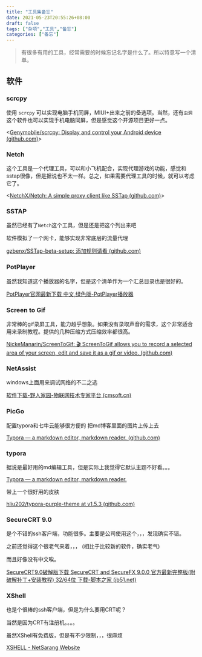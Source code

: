 ```yaml
---
title: "工具集备忘"
date: 2021-05-23T20:55:26+08:00
draft: false
tags: ["杂项","工具","备忘"]
categories: ["备忘"]
---
```


> 有很多有用的工具，经常需要的时候忘记名字是什么了。所以特意写一个清单。



## 软件

### scrcpy

使用 `scrcpy` 可以实现电脑手机同屏，MIUI+出来之前的备选项。当然，还有`虫洞`这个软件也可以实现手机电脑同屏，但是感觉这个开源项目更好一点。

<[Genymobile/scrcpy: Display and control your Android device (github.com)](https://github.com/Genymobile/scrcpy)>

### Netch

这个工具是一个代理工具，可以和小飞机配合，实现代理游戏的功能，感觉和sstap很像，但是据说也不太一样。总之，如果需要代理工具的时候，就可以考虑它了。

<[NetchX/Netch: A simple proxy client like SSTap (github.com)](https://github.com/NetchX/Netch)>



### SSTAP

虽然已经有了`Netch`这个工具，但是还是把这个列出来吧

软件模拟了一个网卡，能够实现非常底层的流量代理

[gzbenx/SSTap-beta-setup: 添加规则请看 (github.com)](https://github.com/gzbenx/SSTap-beta-setup)



### PotPlayer

虽然我知道这个播放器的名字，但是这个清单作为一个汇总目录也是很好的。

[PotPlayer官网最新下载 中文,绿色版-PotPlayer播放器](https://potplayer.org/)



### Screen to Gif

非常棒的gif录屏工具，能力超乎想象。如果没有录取声音的需求，这个非常适合用来录制教程。提供的几种压缩方式压缩效率都很高。

[NickeManarin/ScreenToGif: 🎬 ScreenToGif allows you to record a selected area of your screen, edit and save it as a gif or video. (github.com)](https://github.com/NickeManarin/ScreenToGif)



### NetAssist

windows上面用来调试网络的不二之选

[软件下载-野人家园-物联网技术专家平台 (cmsoft.cn)](http://cmsoft.cn/software.html)



### PicGo

配置typora和七牛云能够很方便的 把md博客里面的图片上传上去

[Typora — a markdown editor, markdown reader. (github.com)](https://github.com/Molunerfinn/PicGo)

### typora

据说是最好用的md编辑工具，但是实际上我觉得它默认主题不好看。。。

[Typora — a markdown editor, markdown reader.](https://www.typora.io/)



带上一个很好用的皮肤

[hliu202/typora-purple-theme at v1.5.3 (github.com)](https://github.com/hliu202/typora-purple-theme/tree/v1.5.3)



### SecureCRT 9.0

是个不错的ssh客户端，功能很多。主要是公司使用这个，，，发现确实不错。

之前还觉得这个很老气来着，，， (相比于比较新的软件，确实老气)

而且好像没有中文唉。

[SecureCRT9.0破解版下载 SecureCRT and SecureFX 9.0.0 官方最新完整版(附破解补丁+安装教程) 32/64位 下载-脚本之家 (jb51.net)](https://www.jb51.net/softs/765110.html)

### XShell

也是个很棒的ssh客户端，但是为什么要用CRT呢？

当然是因为CRT有注册机。。。。

虽然XShell有免费版，但是有不少限制，，，很麻烦

[XSHELL - NetSarang Website](https://www.netsarang.com/zh/xshell/)